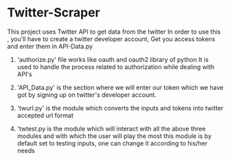# Twitter-Scraper
This project uses Twitter API to get data from the twitter
In order to use this , you'll have to create a twitter developer account,
Get you access tokens and enter them in API-Data.py

1) 'authorize.py' 
  file works like oauth and oauth2 library of python
  It is used to handle the process related to authorization while dealing with API's
  
2) 'API_Data.py' 
  is the section where we will enter our token which we have got by signing up on twitter's developer account.
  
3) 'twurl.py' 
  is the module which converts the inputs and tokens into twitter accepted url format
  
4) 'twtest.py
  is the module which will interact with all the above three modules and with which the user will play the most
  this module is by default set to testing inputs, one can change it according to his/her needs
